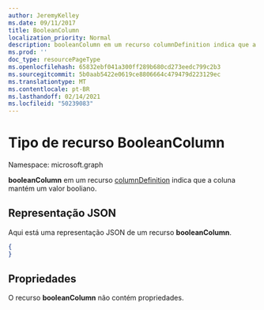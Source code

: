```yaml
---
author: JeremyKelley
ms.date: 09/11/2017
title: BooleanColumn
localization_priority: Normal
description: booleanColumn em um recurso columnDefinition indica que a coluna mantém um valor booliano.
ms.prod: ''
doc_type: resourcePageType
ms.openlocfilehash: 65832ebf041a300ff289b680cd273eedc799c2b3
ms.sourcegitcommit: 5b0aab5422e0619ce8806664c479479d223129ec
ms.translationtype: MT
ms.contentlocale: pt-BR
ms.lasthandoff: 02/14/2021
ms.locfileid: "50239083"
---
```

# <a name="booleancolumn-resource-type"></a>Tipo de recurso BooleanColumn

Namespace: microsoft.graph

**booleanColumn** em um recurso [columnDefinition](columndefinition.md) indica que a coluna mantém um valor booliano.

## <a name="json-representation"></a>Representação JSON

Aqui está uma representação JSON de um recurso **booleanColumn**.
<!-- { "blockType": "resource", "@odata.type": "microsoft.graph.booleanColumn" } -->

```json
{
}
```

## <a name="properties"></a>Propriedades

O recurso **booleanColumn** não contém propriedades.

<!-- {
  "type": "#page.annotation",
  "description": "",
  "keywords": "",
  "section": "documentation",
  "tocPath": "Resources/BooleanColumn"
} -->

